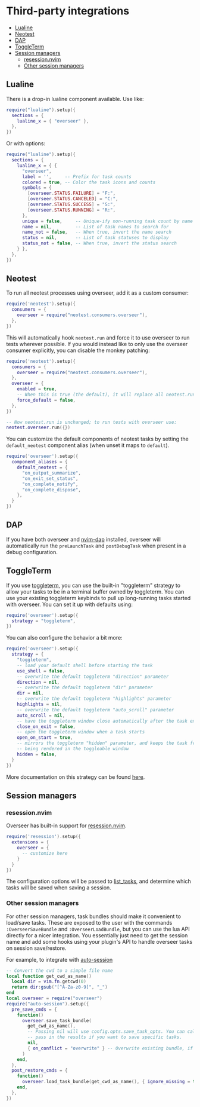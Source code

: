# Third-party integrations

<!-- TOC -->

- [Lualine](#lualine)
- [Neotest](#neotest)
- [DAP](#dap)
- [ToggleTerm](#toggleterm)
- [Session managers](#session-managers)
  - [resession.nvim](#resessionnvim)
  - [Other session managers](#other-session-managers)

<!-- /TOC -->

## Lualine

There is a drop-in lualine component available. Use like:

```lua
require("lualine").setup({
  sections = {
    lualine_x = { "overseer" },
  },
})
```

Or with options:

```lua
require("lualine").setup({
  sections = {
    lualine_x = { {
      "overseer",
      label = '',     -- Prefix for task counts
      colored = true, -- Color the task icons and counts
      symbols = {
        [overseer.STATUS.FAILURE] = "F:",
        [overseer.STATUS.CANCELED] = "C:",
        [overseer.STATUS.SUCCESS] = "S:",
        [overseer.STATUS.RUNNING] = "R:",
      },
      unique = false,     -- Unique-ify non-running task count by name
      name = nil,         -- List of task names to search for
      name_not = false,   -- When true, invert the name search
      status = nil,       -- List of task statuses to display
      status_not = false, -- When true, invert the status search
    } },
  },
})
```

## Neotest

To run all neotest processes using overseer, add it as a custom consumer:

```lua
require('neotest').setup({
  consumers = {
    overseer = require("neotest.consumers.overseer"),
  },
})
```

This will automatically hook `neotest.run` and force it to use overseer to run tests wherever possible. If you would instead like to only use the overseer consumer explicitly, you can disable the monkey patching:

```lua
require('neotest').setup({
  consumers = {
    overseer = require("neotest.consumers.overseer"),
  },
  overseer = {
    enabled = true,
    -- When this is true (the default), it will replace all neotest.run.* commands
    force_default = false,
  },
})

-- Now neotest.run is unchanged; to run tests with overseer use:
neotest.overseer.run({})
```

You can customize the default components of neotest tasks by setting the `default_neotest` component alias (when unset it maps to `default`).

```lua
require('overseer').setup({
  component_aliases = {
    default_neotest = {
      "on_output_summarize",
      "on_exit_set_status",
      "on_complete_notify",
      "on_complete_dispose",
    },
  }
})
```

## DAP

If you have both overseer and [nvim-dap](https://github.com/mfussenegger/nvim-dap) installed, overseer will automatically run the `preLaunchTask` and `postDebugTask` when present in a debug configuration.

## ToggleTerm

If you use [toggleterm](https://github.com/akinsho/toggleterm.nvim), you can use the built-in "toggleterm" strategy to allow your tasks to be in a terminal buffer owned by toggleterm. You can use your existing toggleterm keybinds to pull up long-running tasks started with overseer. You can set it up with defaults using:

```lua
require('overseer').setup({
  strategy = "toggleterm",
})
```

You can also configure the behavior a bit more:

```lua
require('overseer').setup({
  strategy = {
    "toggleterm",
    -- load your default shell before starting the task
    use_shell = false,
    -- overwrite the default toggleterm "direction" parameter
    direction = nil,
    -- overwrite the default toggleterm "dir" parameter
    dir = nil,
    -- overwrite the default toggleterm "highlights" parameter
    highlights = nil,
    -- overwrite the default toggleterm "auto_scroll" parameter
    auto_scroll = nil,
    -- have the toggleterm window close automatically after the task exits
    close_on_exit = false,
    -- open the toggleterm window when a task starts
    open_on_start = true,
    -- mirrors the toggleterm "hidden" parameter, and keeps the task from
    -- being rendered in the toggleable window
    hidden = false,
  }
})
```

More documentation on this strategy can be found [here](strategies.md#toggletermopts).

## Session managers

### resession.nvim

Overseer has built-in support for [resession.nvim](https://github.com/stevearc/resession.nvim).

```lua
require('resession').setup({
  extensions = {
    overseer = {
      -- customize here
    }
  }
})
```

The configuration options will be passed to [list_tasks](reference.md#list_tasksopts), and determine which tasks will be saved when saving a session.

### Other session managers

For other session managers, task bundles should make it convenient to load/save tasks. These are exposed to the user with the commands `:OverseerSaveBundle` and `:OverseerLoadBundle`, but you can use the lua API directly for a nicer integration. You essentially just need to get the session name and add some hooks using your plugin's API to handle overseer tasks on session save/restore.

For example, to integrate with [auto-session](https://github.com/rmagatti/auto-session)

```lua
-- Convert the cwd to a simple file name
local function get_cwd_as_name()
  local dir = vim.fn.getcwd(0)
  return dir:gsub("[^A-Za-z0-9]", "_")
end
local overseer = require("overseer")
require("auto-session").setup({
  pre_save_cmds = {
    function()
      overseer.save_task_bundle(
        get_cwd_as_name(),
        -- Passing nil will use config.opts.save_task_opts. You can call list_tasks() explicitly and
        -- pass in the results if you want to save specific tasks.
        nil,
        { on_conflict = "overwrite" } -- Overwrite existing bundle, if any
      )
    end,
  },
  post_restore_cmds = {
    function()
      overseer.load_task_bundle(get_cwd_as_name(), { ignore_missing = true })
    end,
  },
})
```
